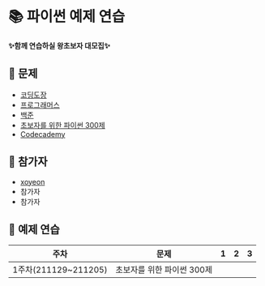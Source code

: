 # 📚 파이썬 예제 연습

 **✨함께 연습하실 왕초보자 대모집✨**

## 🐣 문제
- [코딩도장](https://codingdojang.com/)
- [프로그래머스](https://programmers.co.kr/learn/challenges?tab=all_challenges)
- [백준](https://www.acmicpc.net/workbook/view/459)
- [초보자를 위한 파이썬 300제](https://wikidocs.net/book/922)
- [Codecademy](https://www.codecademy.com/catalog/language/python)

## 🐥 참가자
- [xoyeon](https://github.com/xoyeon/Practicing-Python-Examples) <!-- [![Solved.ac프로필](http://mazassumnida.wtf/api/mini/generate_badge?boj=mudosaa)](https://solved.ac/mudosaa) -->
- 참가자
- 참가자

## 🐤 예제 연습
|주차|문제|1|2|3|
|----|-----|-----|-----|----|
|1주차(211129~211205)|초보자를 위한 파이썬 300제|
